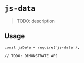 # `js-data`

> TODO: description

## Usage

```
const jsData = require('js-data');

// TODO: DEMONSTRATE API
```
